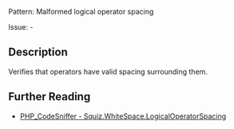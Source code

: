 Pattern: Malformed logical operator spacing

Issue: -

## Description

Verifies that operators have valid spacing surrounding them.

## Further Reading

* [PHP_CodeSniffer - Squiz.WhiteSpace.LogicalOperatorSpacing](https://github.com/PHPCSStandards/PHP_CodeSniffer/blob/master/src/Standards/Squiz/Sniffs/WhiteSpace/LogicalOperatorSpacingSniff.php)